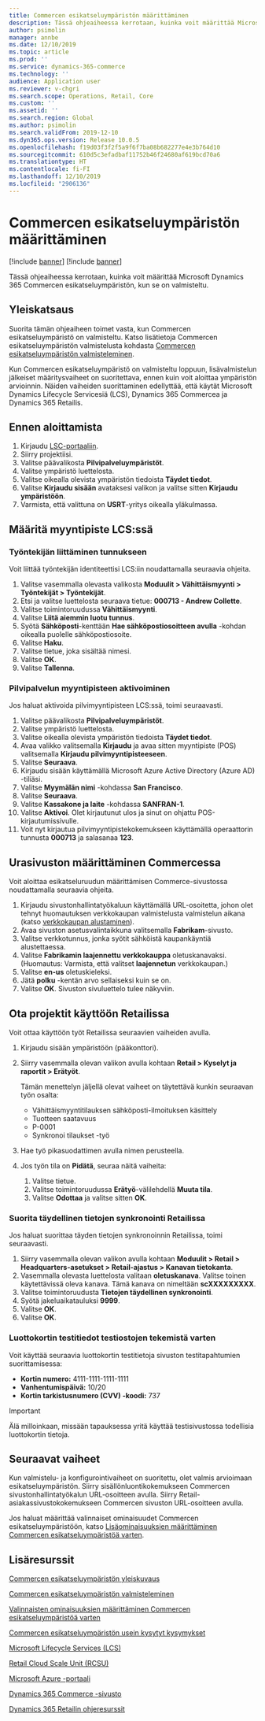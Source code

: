 ```yaml
---
title: Commercen esikatseluympäristön määrittäminen
description: Tässä ohjeaiheessa kerrotaan, kuinka voit määrittää Microsoft Dynamics 365 Commercen esikatseluympäristön, kun se on valmisteltu.
author: psimolin
manager: annbe
ms.date: 12/10/2019
ms.topic: article
ms.prod: ''
ms.service: dynamics-365-commerce
ms.technology: ''
audience: Application user
ms.reviewer: v-chgri
ms.search.scope: Operations, Retail, Core
ms.custom: ''
ms.assetid: ''
ms.search.region: Global
ms.author: psimolin
ms.search.validFrom: 2019-12-10
ms.dyn365.ops.version: Release 10.0.5
ms.openlocfilehash: f19d03f3f2f5a9f6f7ba08b682277e4e3b764d10
ms.sourcegitcommit: 610d5c3efadbaf11752b46f24680af619bcd70a6
ms.translationtype: HT
ms.contentlocale: fi-FI
ms.lasthandoff: 12/10/2019
ms.locfileid: "2906136"
---
```

# <a name="configure-a-commerce-preview-environment"></a>Commercen esikatseluympäristön määrittäminen

[!include [banner](includes/preview-banner.md)]
[!include [banner](includes/banner.md)]

Tässä ohjeaiheessa kerrotaan, kuinka voit määrittää Microsoft Dynamics 365 Commercen esikatseluympäristön, kun se on valmisteltu.

## <a name="overview"></a>Yleiskatsaus

Suorita tämän ohjeaiheen toimet vasta, kun Commercen esikatseluympäristö on valmisteltu. Katso lisätietoja Commercen esikatseluympäristön valmistelusta kohdasta [Commercen esikatseluympäristön valmisteleminen](provisioning-guide.md).

Kun Commercen esikatseluympäristö on valmisteltu loppuun, lisävalmistelun jälkeiset määritysvaiheet on suoritettava, ennen kuin voit aloittaa ympäristön arvioinnin. Näiden vaiheiden suorittaminen edellyttää, että käytät Microsoft Dynamics Lifecycle Servicesiä (LCS), Dynamics 365 Commercea ja Dynamics 365 Retailis.

## <a name="before-you-start"></a>Ennen aloittamista

1. Kirjaudu [LSC-portaaliin](https://lcs.dynamics.com).
1. Siirry projektiisi.
1. Valitse päävalikosta **Pilvipalveluympäristöt**.
1. Valitse ympäristö luettelosta.
1. Valitse oikealla olevista ympäristön tiedoista **Täydet tiedot**.
1. Valitse **Kirjaudu sisään** avataksesi valikon ja valitse sitten **Kirjaudu ympäristöön**.
1. Varmista, että valittuna on **USRT**-yritys oikealla yläkulmassa.

## <a name="configure-the-point-of-sale-in-lcs"></a>Määritä myyntipiste LCS:ssä

### <a name="associate-a-worker-with-your-identity"></a>Työntekijän liittäminen tunnukseen

Voit liittää työntekijän identiteettisi LCS:iin noudattamalla seuraavia ohjeita.

1. Valitse vasemmalla olevasta valikosta **Moduulit \> Vähittäismyynti \> Työntekijät \> Työntekijät**.
1. Etsi ja valitse luettelosta seuraava tietue: **000713 - Andrew Collette**.
1. Valitse toimintoruudussa **Vähittäismyynti**.
1. Valitse **Liitä aiemmin luotu tunnus**.
1. Syötä **Sähköposti**-kenttään **Hae sähköpostiosoitteen avulla** -kohdan oikealla puolelle sähköpostiosoite.
1. Valitse **Haku**.
1. Valitse tietue, joka sisältää nimesi.
1. Valitse **OK**.
1. Valitse **Tallenna**.

### <a name="activate-cloud-pos"></a>Pilvipalvelun myyntipisteen aktivoiminen

Jos haluat aktivoida pilvimyyntipisteen LCS:ssä, toimi seuraavasti.

1. Valitse päävalikosta **Pilvipalveluympäristöt**.
1. Valitse ympäristö luettelosta.
1. Valitse oikealla olevista ympäristön tiedoista **Täydet tiedot**.
1. Avaa valikko valitsemalla **Kirjaudu** ja avaa sitten myyntipiste (POS) valitsemalla **Kirjaudu pilvimyyntipisteeseen**.
1. Valitse **Seuraava**.
1. Kirjaudu sisään käyttämällä Microsoft Azure Active Directory (Azure AD) -tiliäsi.
1. Valitse **Myymälän nimi** -kohdassa **San Francisco**.
1. Valitse **Seuraava**.
1. Valitse **Kassakone ja laite** -kohdassa **SANFRAN-1**.
1. Valitse **Aktivoi**. Olet kirjautunut ulos ja sinut on ohjattu POS-kirjautumissivulle.
1. Voit nyt kirjautua pilvimyyntipistekokemukseen käyttämällä operaattorin tunnusta **000713** ja salasanaa **123**.

## <a name="set-up-your-site-in-commerce"></a>Urasivuston määrittäminen Commercessa

Voit aloittaa esikatseluruudun määrittämisen Commerce-sivustossa noudattamalla seuraavia ohjeita.

1. Kirjaudu sivustonhallintatyökaluun käyttämällä URL-osoitetta, johon olet tehnyt huomautuksen verkkokaupan valmistelusta valmistelun aikana (katso [verkkokaupan alustaminen](provisioning-guide.md#initialize-e-commerce)).
1. Avaa sivuston asetusvalintaikkuna valitsemalla **Fabrikam**-sivusto.
1. Valitse verkkotunnus, jonka syötit sähköistä kaupankäyntiä alustettaessa.
1. Valitse **Fabrikamin laajennettu verkkokauppa** oletuskanavaksi. (Huomautus: Varmista, että valitset **laajennetun** verkkokaupan.)
1. Valitse **en-us** oletuskieleksi.
1. Jätä **polku** -kentän arvo sellaiseksi kuin se on.
1. Valitse **OK**. Sivuston sivuluettelo tulee näkyviin.

## <a name="enable-jobs-in-retail"></a>Ota projektit käyttöön Retailissa

Voit ottaa käyttöön työt Retailissa seuraavien vaiheiden avulla.

1. Kirjaudu sisään ympäristöön (pääkonttori).
1. Siirry vasemmalla olevan valikon avulla kohtaan **Retail \> Kyselyt ja raportit \> Erätyöt**.

    Tämän menettelyn jäljellä olevat vaiheet on täytettävä kunkin seuraavan työn osalta:

    * Vähittäismyyntitilauksen sähköposti-ilmoituksen käsittely
    * Tuotteen saatavuus
    * P-0001
    * Synkronoi tilaukset -työ

1. Hae työ pikasuodattimen avulla nimen perusteella.
1. Jos työn tila on **Pidätä**, seuraa näitä vaiheita:

    1. Valitse tietue.
    1. Valitse toimintoruudussa **Erätyö**-välilehdellä **Muuta tila**.
    1. Valitse **Odottaa** ja valitse sitten **OK**.

### <a name="run-full-data-synchronization-in-retail"></a>Suorita täydellinen tietojen synkronointi Retailissa

Jos haluat suorittaa täyden tietojen synkronoinnin Retailissa, toimi seuraavasti.

1. Siirry vasemmalla olevan valikon avulla kohtaan **Moduulit \> Retail \> Headquarters-asetukset \> Retail-ajastus \> Kanavan tietokanta**.
1. Vasemmalla olevasta luettelosta valitaan **oletuskanava**. Valitse toinen käytettävissä oleva kanava. Tämä kanava on nimeltään **scXXXXXXXXX**.
1. Valitse toimintoruudusta **Tietojen täydellinen synkronointi**.
1. Syötä jakeluaikatauluksi **9999**.
1. Valitse **OK**.
1. Valitse **OK**.

### <a name="test-credit-card-information-to-do-test-purchases"></a>Luottokortin testitiedot testiostojen tekemistä varten

Voit käyttää seuraavia luottokortin testitietoja sivuston testitapahtumien suorittamisessa:

- **Kortin numero:** 4111-1111-1111-1111
- **Vanhentumispäivä:** 10/20
- **Kortin tarkistusnumero (CVV) -koodi:** 737

> [!IMPORTANT]
> Älä milloinkaan, missään tapauksessa yritä käyttää testisivustossa todellisia luottokortin tietoja.

## <a name="next-steps"></a>Seuraavat vaiheet

Kun valmistelu- ja konfigurointivaiheet on suoritettu, olet valmis arvioimaan esikatseluympäristön. Siirry sisällönluontikokemukseen Commercen sivustonhallintatyökalun URL-osoitteen avulla. Siirry Retail-asiakassivustokokemukseen Commercen sivuston URL-osoitteen avulla.

Jos haluat määrittää valinnaiset ominaisuudet Commercen esikatseluympäristöön, katso [Lisäominaisuuksien määrittäminen Commercen esikatseluympäristöä varten](cpe-optional-features.md).

## <a name="additional-resources"></a>Lisäresurssit

[Commercen esikatseluympäristön yleiskuvaus](cpe-overview.md)

[Commercen esikatseluympäristön valmisteleminen](provisioning-guide.md)

[Valinnaisten ominaisuuksien määrittäminen Commercen esikatseluympäristöä varten](cpe-optional-features.md)

[Commercen esikatseluympäristön usein kysytyt kysymykset](cpe-faq.md)

[Microsoft Lifecycle Services (LCS)](https://docs.microsoft.com/dynamics365/unified-operations/dev-itpro/lifecycle-services/lcs-user-guide)

[Retail Cloud Scale Unit (RCSU)](https://docs.microsoft.com/business-applications-release-notes/october18/dynamics365-retail/retail-cloud-scale-unit)

[Microsoft Azure -portaali](https://azure.microsoft.com/features/azure-portal)

[Dynamics 365 Commerce -sivusto](https://aka.ms/Dynamics365CommerceWebsite)

[Dynamics 365 Retailin ohjeresurssit](../retail/index.md)
